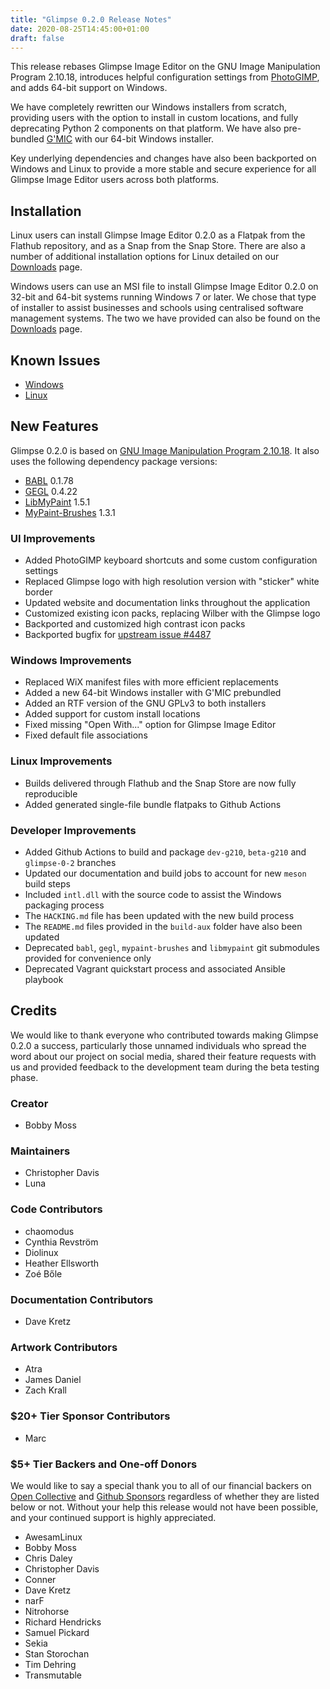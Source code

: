 ```yaml
---
title: "Glimpse 0.2.0 Release Notes"
date: 2020-08-25T14:45:00+01:00
draft: false
---
```

This release rebases Glimpse Image Editor on the GNU Image Manipulation Program 2.10.18, introduces helpful configuration settings from [PhotoGIMP](https://github.com/Diolinux/PhotoGIMP), and adds 64-bit support on Windows.

We have completely rewritten our Windows installers from scratch, providing users with the option to install in custom locations, and fully deprecating Python 2 components on that platform. We have also pre-bundled [G'MIC](https://gmic.eu/) with our 64-bit Windows installer.

Key underlying dependencies and changes have also been backported on Windows and Linux to provide a more stable and secure experience for all Glimpse Image Editor users across both platforms.

## Installation
Linux users can install Glimpse Image Editor 0.2.0 as a Flatpak from the Flathub repository, and as a Snap from the Snap Store. There are also a number of additional installation options for Linux detailed on our [Downloads](/downloads/) page.

Windows users can use an MSI file to install Glimpse Image Editor 0.2.0 on 32-bit and 64-bit systems running Windows 7 or later. We chose that type of installer to assist businesses and schools using centralised software management systems. The two we have provided can also be found on the [Downloads](/downloads/) page.

## Known Issues
* [Windows](https://github.com/glimpse-editor/Glimpse/wiki/Known-Issues-%28Windows%29)
* [Linux](https://github.com/glimpse-editor/Glimpse/wiki/Known-Issues-%28Linux%29)

## New Features
Glimpse 0.2.0 is based on [GNU Image Manipulation Program 2.10.18](https://www.gimp.org/news/2020/02/24/gimp-2-10-18-released/). It also uses the following dependency package versions:

* [BABL](http://www.gegl.org/babl/) 0.1.78
* [GEGL](http://www.gegl.org/) 0.4.22
* [LibMyPaint](http://mypaint.org/) 1.5.1
* [MyPaint-Brushes](http://mypaint.org/) 1.3.1 

### UI Improvements
* Added PhotoGIMP keyboard shortcuts and some custom configuration settings
* Replaced Glimpse logo with high resolution version with "sticker" white border
* Updated website and documentation links throughout the application
* Customized existing icon packs, replacing Wilber with the Glimpse logo
* Backported and customized high contrast icon packs
* Backported bugfix for [upstream issue #4487](https://gitlab.gnome.org/GNOME/gimp/issues/4487)

### Windows Improvements
* Replaced WiX manifest files with more efficient replacements
* Added a new 64-bit Windows installer with G'MIC prebundled
* Added an RTF version of the GNU GPLv3 to both installers
* Added support for custom install locations
* Fixed missing "Open With..." option for Glimpse Image Editor
* Fixed default file associations

### Linux Improvements
* Builds delivered through Flathub and the Snap Store are now fully reproducible
* Added generated single-file bundle flatpaks to Github Actions

### Developer Improvements
* Added Github Actions to build and package `dev-g210`, `beta-g210` and `glimpse-0-2` branches
* Updated our documentation and build jobs to account for new `meson` build steps
* Included `intl.dll` with the source code to assist the Windows packaging process
* The `HACKING.md` file has been updated with the new build process
* The `README.md` files provided in the `build-aux` folder have also been updated
* Deprecated `babl`, `gegl`, `mypaint-brushes` and `libmypaint` git submodules provided for convenience only
* Deprecated Vagrant quickstart process and associated Ansible playbook

## Credits
We would like to thank everyone who contributed towards making Glimpse 0.2.0 a success, particularly those unnamed individuals who spread the word about our project on social media, shared their feature requests with us and provided feedback to the development team during the beta testing phase.

### Creator
* Bobby Moss

### Maintainers
* Christopher Davis
* Luna

### Code Contributors
* chaomodus
* Cynthia Revström
* Diolinux
* Heather Ellsworth
* Zoé Bőle

### Documentation Contributors
* Dave Kretz

### Artwork Contributors
* Atra
* James Daniel
* Zach Krall

### $20+ Tier Sponsor Contributors
* Marc

### $5+ Tier Backers and One-off Donors
We would like to say a special thank you to all of our financial backers on [Open Collective](https://opencollective.com/glimpse) and [Github Sponsors](https://github.com/sponsors/glimpse-editor) regardless of whether they are listed below or not. Without your help this release would not have been possible, and your continued support is highly appreciated.

* AwesamLinux
* Bobby Moss
* Chris Daley
* Christopher Davis
* Conner
* Dave Kretz
* narF
* Nitrohorse
* Richard Hendricks
* Samuel Pickard
* Sekia
* Stan Storochan
* Tim Dehring
* Transmutable
